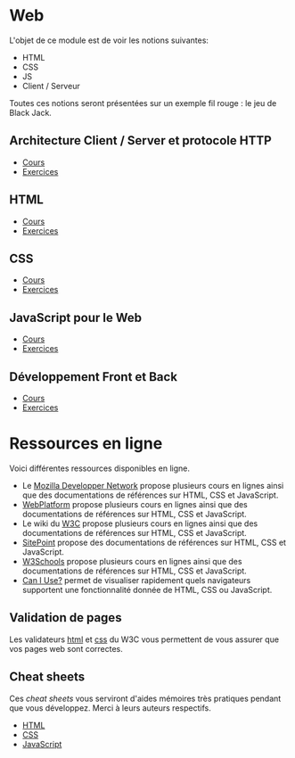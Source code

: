 ---
---

# Web 

L'objet de ce module est de voir les notions suivantes:
* HTML
* CSS
* JS
* Client / Serveur 
<!-- * Identification Client -->

Toutes ces notions seront présentées sur un exemple fil rouge : le jeu de Black Jack.

## Architecture Client / Server et protocole HTTP

- [Cours](./1-HTTP/http.pdf)
- [Exercices](./1-HTTP/exo.html)

## HTML

- [Cours](./2-HTML/html.pdf)
- [Exercices](./2-HTML/exo.html)

## CSS

- [Cours](./3-CSS/css.pdf)
- [Exercices](./3-CSS/exo.html)

## JavaScript pour le Web

- [Cours](./4-JS/JavaScript.pdf)
- [Exercices](./4-JS/exo.html)


## Développement Front et Back

- [Cours](./5-Developpement/developpement.pdf)
- [Exercices](./5-Developpement/exo.html)




# Ressources en ligne

Voici différentes ressources disponibles en ligne.

* Le [Mozilla Developper Network](https://developer.mozilla.org/en/docs) propose plusieurs cours en lignes ainsi que des documentations de références sur HTML, CSS et JavaScript.
* [WebPlatform](http://www.webplatform.org/) propose plusieurs cours en lignes ainsi que des documentations de références sur HTML, CSS et JavaScript.
* Le wiki du [W3C](http://www.w3.org/community/webed/wiki/Main_Page) propose plusieurs cours en lignes ainsi que des documentations de références sur HTML, CSS et JavaScript.
* [SitePoint](http://reference.sitepoint.com/) propose des documentations de références sur HTML, CSS et JavaScript.
* [W3Schools](http://www.w3schools.com/) propose plusieurs cours en lignes ainsi que des documentations de références sur HTML, CSS et JavaScript.
* [Can I Use?](https://caniuse.com/) permet de visualiser rapidement quels navigateurs supportent une fonctionnalité donnée de HTML, CSS ou JavaScript.

## Validation de pages

Les validateurs [html](http://validator.w3.org/) et [css](http://jigsaw.w3.org/css-validator/) du W3C vous permettent de vous assurer que vos pages web sont correctes.

## Cheat sheets

Ces _cheat sheets_ vous serviront d'aides mémoires très pratiques pendant que vous développez. Merci à leurs auteurs respectifs.

* [HTML](sheets/html.png)
* [CSS](sheets/css.pdf)
* [JavaScript](sheets/javascript.pdf)

